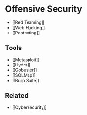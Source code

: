 # Offensive Security
- [[Red Teaming]]
- [[Web Hacking]]
- [[Pentesting]]
## Tools
- [[Metasploit]]
- [[Hydra]]
- [[Gobuster]]
- [[SQLMap]]
- [[Burp Suite]]
## Related
- [[Cybersecurity]]
